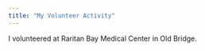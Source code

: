 ```yaml
---
title: "My Volunteer Activity"
---
```


I volunteered at Raritan Bay Medical Center in Old Bridge. 

